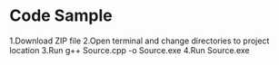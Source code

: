 # Code Sample
1.Download ZIP file
2.Open terminal and change directories to project location
3.Run g++ Source.cpp -o Source.exe
4.Run Source.exe
